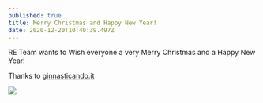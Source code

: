 ```yaml
---
published: true
title: Merry Christmas and Happy New Year!
date: 2020-12-20T10:40:39.497Z
---
```

RE Team wants to Wish everyone a very Merry Christmas and a Happy New Year!

Thanks to [ginnasticando.it ](https://www.ginnasticando.it/)

![](/assets/img_0222.png)